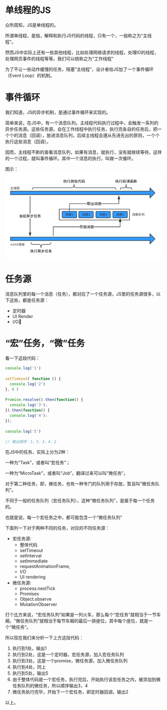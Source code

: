 # 单线程的JS
众所周知，JS是单线程的。

所谓单线程，是指，解释和执行JS代码的线程，只有一个，一般称之为“主线程”。

然而JS中实际上还有一些其他线程，比如处理网络请求的线程，处理IO的线程，处理网页事件的线程等等。我们可以统称之为“工作线程”

为了不让一些动作缓慢的任务，阻塞“主线程”，设计者给JS加了一个事件循环（Event Loop）的机制。

# 事件循环
我们知道，JS的异步机制，是通过事件循环来实现的。

简单来说，在JS中，有一个消息队列。主线程代码执行过程中，会触发一系列的异步任务源。这些任务源，会在工作线程中执行任务，执行完各自的任务后，把一个个的消息（回调），放进消息队列，后续主线程会遵从先进先出的原则，一个个执行这些消息（回调）。

因而，主线程不断的查看消息队列，如果有消息，就执行，没有就继续等待，这样的一个过程，就叫事件循环。其中一个消息的执行，叫做一次循环。

图示：
![pic](./images/7/1.png)

# 任务源
消息队列里的每一个消息（任务），都对应了一个任务源，JS里的任务源很多，以下这些，都是任务源：
- 定时器
- UI Render
- I/O

# “宏”任务，“微”任务
看一下这段代码：
```javascript
console.log('1')

setTimeout( function () {
  console.log('2')
}, 0 )

Promise.resolve().then(function() {
  console.log('3');
}).then(function() {
  console.log('4');
});

console.log('5')

// 输出顺序：1，5，3，4，2
```

在JS中的任务，实际上分为2种：

一种为“Task”，或者叫“宏任务”；

一种为“MicroTask”，或者叫“Job”，翻译过来可以叫“微任务”。

对于第二种任务，即，微任务，也有一种专门的队列用于存放，暂且叫“微任务队列”。

不同于一般的任务队列（宏任务队列），这种“微任务队列”，是属于每一个任务的。

也就是说，每一个宏任务之中，都可能包含一个“微任务队列”

下面列一下对于两种不同的任务，对应的不同任务源：

- 宏任务源: 
  - 整体代码
  - setTimeout
  - setInterval
  - setImmediate
  - requestAnimationFrame,
  - I/O
  - UI rendering
- 微任务源: 
    - process.nextTick
    - Promises
    - Object.observe
    - MutationObserver

打个比方来说，“宏任务队列”如果是一列火车，那么每个“宏任务”就相当于一节车厢，“微任务队列”就相当于每节车厢的最后一排座位，其中每个座位，就是一个“微任务”。

所以现在我们来分析一下上方这段代码：

1. 执行到1处，输出1
2. 执行到2处，这是一个定时器，宏任务源，加入宏任务队列
3. 执行到3处，这是一个promise，微任务源，加入微任务队列
4. 执行到4处，同上
5. 执行到5处，输出5
6. 由于整体代码是一个宏任务，执行完后，开始执行该宏任务之内，被添加到微任务队列的微任务，所以顺序输出3，4
7. 微任务执行完毕，开始下一个宏任务，即定时器回调，输出2

以上。